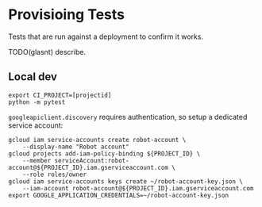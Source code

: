 # Provisioing Tests

Tests that are run against a deployment to confirm it works. 

TODO(glasnt) describe. 


## Local dev

```
export CI_PROJECT=[projectid]
python -m pytest
```

`googleapiclient.discovery` requires authentication, so setup a dedicated service account:

```
gcloud iam service-accounts create robot-account \
    --display-name "Robot account"
gcloud projects add-iam-policy-binding ${PROJECT_ID} \
    --member serviceAccount:robot-account@${PROJECT_ID}.iam.gserviceaccount.com \
    --role roles/owner
gcloud iam service-accounts keys create ~/robot-account-key.json \
    --iam-account robot-account@${PROJECT_ID}.iam.gserviceaccount.com
export GOOGLE_APPLICATION_CREDENTIALS=~/robot-account-key.json
```

